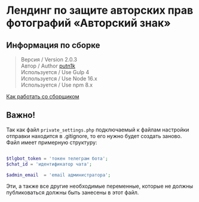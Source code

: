 # Лендинг по защите авторских прав фотографий «Авторский знак»

## Информация по сборке
> Версия / Version 2.0.3 <br>
> Автор / Author [putn1k](https://github.com/putn1k/) <br>
> Используется / Use Gulp 4 <br>
> Используется / Use Node 16.x <br>
> Используется / Use npm 8.x <br>

[Как работать со сборщиком](Workflow.md)

## Важно!

Так как файл `private_settings.php` подключаемый к файлам настройки отправки находится в .gitignore, то его нужно будет создать заново. Файл имеет примерную структуру:<br>
```php

$tlgbot_token = 'токен телеграм бота';
$chat_id = 'идентификатор чата';

$admin_email  = 'email администратора';
```
Эти, а также все другие необходимые переменные, которые не должны публиковаться должны быть занесены в этот файл.